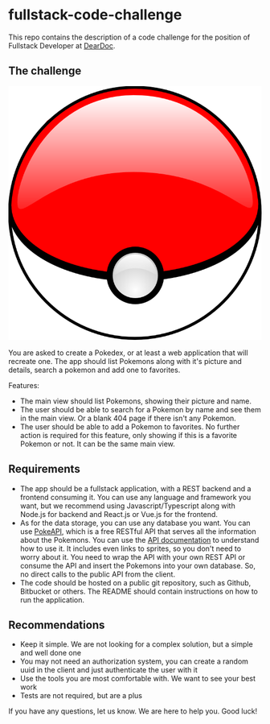 # fullstack-code-challenge
This repo contains the description of a code challenge for the position of Fullstack Developer at [DearDoc](https://www.getdeardoc.com/).

## The challenge

![Pokeball](assets/pokeball.png)

You are asked to create a Pokedex, or at least a web application that will recreate one. The app should list Pokemons along with it's picture and details, search a pokemon and add one to favorites.

Features:
- The main view should list Pokemons, showing their picture and name. 
- The user should be able to search for a Pokemon by name and see them in the main view. Or a blank 404 page if there isn't any Pokemon. 
- The user should be able to add a Pokemon to favorites. No further action is required for this feature, only showing if this is a favorite Pokemon or not. It can be the same main view.


## Requirements

- The app should be a fullstack application, with a REST backend and a frontend consuming it. You can use any language and framework you want, but we recommend using Javascript/Typescript along with Node.js for backend and React.js or Vue.js for the frontend.
- As for the data storage, you can use any database you want. You can use [PokeAPI](https://pokeapi.co/), which is a free RESTful API that serves all the information about the Pokemons. You can use the [API documentation](https://pokeapi.co/docs/v2) to understand how to use it. It includes even links to sprites, so you don't need to worry about it. You need to wrap the API with your own REST API or consume the API and insert the Pokemons into your own database. So, no direct calls to the public API from the client.
- The code should be hosted on a public git repository, such as Github, Bitbucket or others. The README should contain instructions on how to run the application.


## Recommendations

- Keep it simple. We are not looking for a complex solution, but a simple and well done one
- You may not need an authorization system, you can create a random uuid in the client and just authenticate the user with it
- Use the tools you are most comfortable with. We want to see your best work
- Tests are not required, but are a plus

If you have any questions, let us know. We are here to help you. Good luck!


